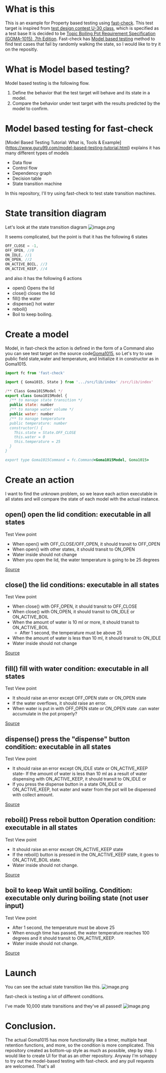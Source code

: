 # What is this
This is an example for Property based testing using [fast-check](https://github.com/dubzzz/fast-check).
This test target is inspired from [test design contest U-30 class](http://aster.or.jp/business/contest/rulebooku30.html), which is specified as a test base
It is decided to be [Topic Boiling Pot Requirement Specification (GOMA-1015), 7th Edition](http://www.sessame.jp/workinggroup/WorkingGroup2/POT_Specification.htm).
Fast-check has [Model based testing](https://www.guru99.com/model-based-testing-tutorial.html) method to find test cases that fail by randomly walking the state, so I would like to try it on the repositly.

# What is Model based testing?
Model based testing is the following flow.
1. Define the behavior that the test target will behave and its state in a model.
2. Compare the behavior under test target with the results predicted by the model to confirm.

# Model based testing for fast-check
[Model Based Testing Tutorial: What is, Tools & Example] (https://www.guru99.com/model-based-testing-tutorial.html) explains it has many different types of models

- Data flow
- Control flow
- Dependency graph
- Decision table
- State transition machine

In this repository, I'll try using fast-check to test state transition machines.

# State transition diagram
Let's look at the state transition diagram 
![image.png](https://qiita-image-store.s3.ap-northeast-1.amazonaws.com/0/1817/373dba8d-4b24-707e-478e-a3a71ab61716.png)

It seems complicated, but the point is that 
it has the following 6 states

```JavaScript
OFF_CLOSE = -1,
OFF_OPEN, //0
ON_IDLE, //1
ON_OPEN, //2
ON_ACTIVE_BOIL, //3
ON_ACTIVE_KEEP, //4
```

and also it has the following 6 actions

- open() Opens the lid
- close() closes the lid
- fill() the water
- dispense() hot water
- reboil()
- Boil to keep boiling.


# Create a model
Model, in fast-check the action is defined in the form of a Command
also you can see test target on the source code[Goma1015](https://raw.githubusercontent.com/freddiefujiwara/goma-1015/master/src/lib/index.ts), 
so Let's try to use  public field  state,water and temperature, and
Initialize it in constructor as in Goma1015.

```JavaScript
import fc from 'fast-check'

import { Goma1015, State } from '.../src/lib/index' /src/lib/index'

/** Class Goma1015Model */
export class Goma1015Model {
  /** to manage state transition */
  public state: number
  /** to manage water volume */
  public water: number
  /** to manage temperature
  public temperature: number
  constructor() {
    This.state = State.OFF_CLOSE
    this.water = 0
    this.temperature = 25
  }
}

export type Goma1015Command = fc.Command<Goma1015Model, Goma1015>
```

# Create an action
I want to find the unknown problem, so we leave each action executable in all states
and will compare the state of each model with the actual instance.

## open() open the lid condition: executable in all states
Test View point

- When open()  with OFF_CLOSE/OFF_OPEN, it should transit to OFF_OPEN
- When open() with other states, it should transit to ON_OPEN
- Water inside should not change 
- When you open the lid, the water temperature is going to be 25 degrees

[Source](https://raw.githubusercontent.com/freddiefujiwara/goma-1015/feature/model-based/model_based/OpenCommand.ts)
## close() the lid conditions: executable in all states
Test View point

- When close()  with OFF_OPEN, it should transit to OFF_CLOSE
- When close()  with ON_OPEN, it should transit to ON_IDLE or ON_ACTIVE_BOIL
 - When the amount of water is 10 ml or more, it should transit to ON_ACTIVE_BOIL
    - After 1 second, the temperature must be above 25
 - When the amount of water is less than 10 ml, it should transit to ON_IDLE
- Water inside should not change 

[Source](https://raw.githubusercontent.com/freddiefujiwara/goma-1015/feature/model-based/model_based/CloseCommand.ts)
## fill() fill with water condition: executable in all states
Test View point

- It should raise an error except OFF_OPEN state or ON_OPEN state
- If the water overflows, it should raise an error.
- When water is put in with OFF_OPEN state or ON_OPEN state .can water accumulate in the pot properly?

[Source](https://raw.githubusercontent.com/freddiefujiwara/goma-1015/feature/model-based/model_based/FillCommand.ts)
## dispense() press the "dispense" button condition: executable in all states
Test View point

- It should raise an error except ON_IDLE state or ON_ACTIVE_KEEP state- If the amount of water is less than 10 ml as a result of water dispensing with ON_ACTIVE_KEEP, it should transit to ON_IDLE or
- If you press the dispense button in a state ON_IDLE or ON_ACTIVE_KEEP, hot water and water from the pot will be dispensed with collect amount.

[Source](https://raw.githubusercontent.com/freddiefujiwara/goma-1015/feature/model-based/model_based/DispenseCommand.ts)
## reboil() Press reboil button Operation condition: executable in all states
Test View point

- It should raise an error except ON_ACTIVE_KEEP state
- If the reboil() button is pressed in the ON_ACTIVE_KEEP state, it goes to ON_ACTIVE_BOIL state.
- Water inside should not change.

[Source](https://raw.githubusercontent.com/freddiefujiwara/goma-1015/feature/model-based/model_based/ReboilCommand.ts)
## boil to keep Wait until boiling. Condition: executable only during boiling state (not user input)
Test View point

- After 1 second, the temperature must be above 25
- When enough time has passed, the water temperature reaches 100 degrees and it should transit to ON_ACTIVE_KEEP.
- Water inside should not change.

[Source](https://raw.githubusercontent.com/freddiefujiwara/goma-1015/feature/model-based/model_based/BoilToKeepCommand.ts)

# Launch
You can see the actual state transition like this.
![image.png](https://qiita-image-store.s3.ap-northeast-1.amazonaws.com/0/1817/e14bacd8-11dd-124a-6b9d-dd39876a4345.png)

fast-check is testing a lot of different conditions.

I've made 10,000 state transitions and they've all passed!
![image.png](https://qiita-image-store.s3.ap-northeast-1.amazonaws.com/0/1817/4668dd3f-2f0b-7398-9725-07f381a9d6ff.png)


# Conclusion.
The actual Goma1015 has more functionality like a timer, multiple heat retention functions, and more, so the condition is more complicated.
This repository created as bottom-up style as much as possible, step by step.
I would like to create UI for that as an other repository.
Anyway I'm sohappy to try out the model-based testing with fast-check.
and any pull requests are welcomed.
That's all
